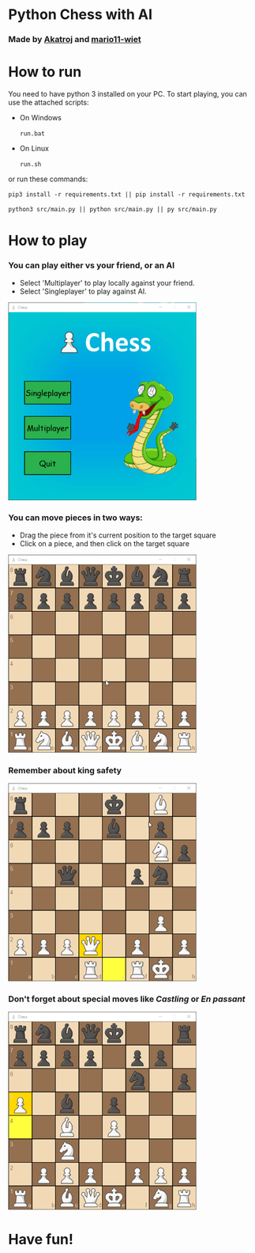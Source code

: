 # Python Chess with AI

### Made by [Akatroj](https://github.com/Akatroj) and [mario11-wiet](https://github.com/mario11-wiet)


# How to run

You need to have python 3 installed on your PC. To start playing, you can use the attached scripts:
<ul>
<li> On Windows
  
`run.bat`
  
</li>
   
<li> On Linux 
  
`run.sh`
  
</li>
    
</ul>

or run these commands:

```
pip3 install -r requirements.txt || pip install -r requirements.txt
```
```
python3 src/main.py || python src/main.py || py src/main.py
```


# How to play

### You can play either vs your friend, or an AI

<ul>

<li> Select 'Multiplayer' to play locally against your friend. </li>
  
<li> Select 'Singleplayer' to play against AI. </li>

</ul>

<img src="https://github.com/Akatroj/Chess/blob/master/src/assets/menu-demo.gif" width=auto height=400px alt="Main menu">


### You can move pieces in two ways:

<ul>
  
<li> Drag the piece from it's current position to the target square </li>

<li> Click on a piece, and then click on the target square </li>

</ul>

<img src="https://github.com/Akatroj/Chess/blob/master/src/assets/gameplay-demo.gif" width=auto height=400px alt="Moving pieces">


### Remember about king safety

<img src="https://github.com/Akatroj/Chess/blob/master/src/assets/check-demo.gif" width=auto height=400px alt="King in check">


### Don't forget about special moves like *Castling* or *En passant*

<img src="https://github.com/Akatroj/Chess/blob/master/src/assets/castling-demo.gif" width=auto height=400px alt="Castling">



# Have fun!

